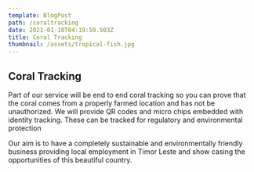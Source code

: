 ```yaml
---
template: BlogPost
path: /coraltracking
date: 2021-01-10T04:19:59.503Z
title: Coral Tracking
thumbnail: /assets/tropical-fish.jpg
---
```

## Coral Tracking

Part of our service will be end to end coral tracking so you can prove that the coral comes from a properly farmed location and has not be unauthorized.  We will provide QR codes and micro chips embedded with identity tracking.  These can be tracked for regulatory and environmental protection

Our aim is to have a completely  sustainable and environmentally friendly business providing local employment in Timor Leste and show casing the opportunities of this beautiful country.
